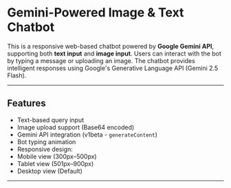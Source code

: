 #  Gemini-Powered Image & Text Chatbot

This is a responsive web-based chatbot powered by **Google Gemini API**, supporting both **text input** and **image input**. Users can interact with the bot by typing a message or uploading an image. The chatbot provides intelligent responses using Google's Generative Language API (Gemini 2.5 Flash).

---

## Features

-  Text-based query input
-  Image upload support (Base64 encoded)
-  Gemini API integration (v1beta - `generateContent`)
-  Bot typing animation
-  Responsive design:
  -  Mobile view (300px–500px)
  -  Tablet view (501px–900px)
  -  Desktop view (Default)

---


